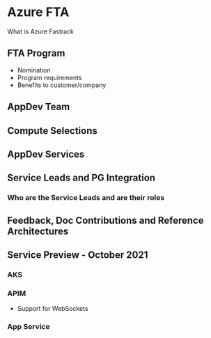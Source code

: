 # Azure FTA

What is Azure Fastrack

## FTA Program

- Nomination
- Program requirements
- Benefits to customer/company

## AppDev Team

## Compute Selections

## AppDev Services

## Service Leads and PG Integration

### Who are the Service Leads and are their roles

## Feedback, Doc Contributions and Reference Architectures

## Service Preview - October 2021

### AKS

### APIM

- Support for WebSockets

### App Service
